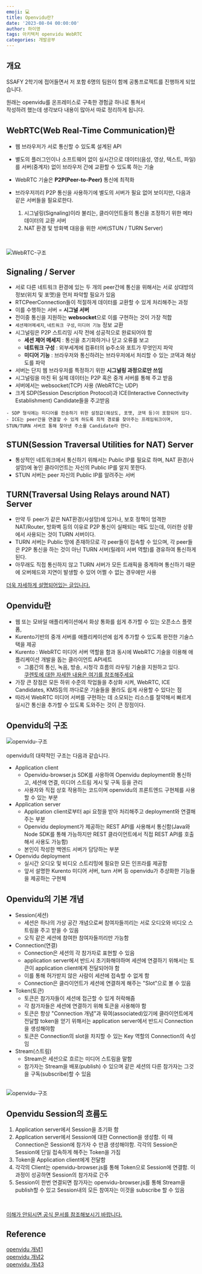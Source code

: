 ```yaml
---
emoji: 💻
title: Openvidu란?
date: '2023-08-04 00:00:00'
author: 하이영
tags: 아키텍처 openvidu WebRTC
categories: 개발공부
---
```


## 개요

SSAFY 2학기에 접어들면서 저 포함 6명의
팀원이 함께 공통프로젝트를 진행하게 되었습니다.

원래는 openvidu를 온프레미스로 구축한 경험글 하나로 퉁쳐서  
작성하려 했는데 생각보다 내용이 많아서 따로 정리하게 됩니다.

## WebRTC(Web Real-Time Communication)란

- 웹 브라우저가 서로 통신할 수 있도록 설계된 API
- 별도의 플러그인이나 소프트웨어 없이 실시간으로 데이터(음성, 영상, 텍스트, 파일)를 서버(중계자) 없이 브라우저 간에 교환할 수 있도록 하는 기술
- WebRTC 기술은 **P2P(Peer-to-Peer)** 통신에 최적화
- 브라우저끼리 P2P 통신을 사용하기에 별도의 서버가 필요 없어 보이지만, 다음과 같은 서버들을 필요로한다.

  1. 시그널링(Signaling)이라 불리는, 클라이언트들의 통신을 조정하기 위한 메타데이터의 교환 서버
  2. NAT 환경 및 방화벽 대응을 위한 서버(STUN / TURN Server)

<br/>

![WebRTC-구조](01.png)

## Signaling / Server

- 서로 다른 네트워크 환경에 있는 두 개의 peer간에 통신을 위해서는 서로 상대방의 정보(위치 및 포맷)을 먼저 파악할 필요가 있음
- RTCPeerConnection들이 적절하게 데이터를 교환할 수 있게 처리해주는 과정
- 이를 수행하는 서버 = **시그널 서버**
- 전이중 통신을 지원하는 **websocket**으로 이를 구현하는 것이 가장 적합
- `세션제어메세지`, `네트워크 구성`, `미디어 기능` 정보 교환
- 시그널링은 P2P 스트리밍 시작 전에 성공적으로 완료되어야 함
  - **세션 제어 메세지** : 통신을 초기화하거나 닫고 오류를 보고
  - **네트워크 구성** : 외부세계에 컴퓨터의 ip주소와 포트가 무엇인지 파악
  - **미디어 기능** : 브라우저와 통신하려는 브라우저에서 처리할 수 있는 코덱과 해상도를 파악
- 서버는 단지 웹 브라우저를 특정하기 위한 **시그널링 과정으로만 쓰임**
- 시그널링을 마친 뒤 실제 데이터는 P2P 혹은 중개 서버를 통해 주고 받음
- 서버에서는 websocket(TCP) 사용 (WebRTC는 UDP)
- 크게 SDP(Session Description Protocol)과 ICE(Interactive Connectivity Establishment) Candidate들을 주고받음

```
- SDP 형식에는 미디어를 전송하기 위한 설정값(해상도, 포맷, 코덱 등)이 포함되어 있다.
- ICE는 peer간을 연결할 수 있게 하도록 최적 경로를 찾아주는 프레임워크이며, STUN/TURN 서버르 통해 찾아낸 주소를 Candidate라 한다.
```

## STUN(Session Traversal Utilities for NAT) Server

- 통상적인 네트워크에서 통신하기 위해서는 Public IP를 필요로 하며, NAT 환경(사설망)에 놓인 클라이언트는 자신의 Public IP를 알지 못한다.
- STUN 서버는 peer 자신의 Public IP를 알려주는 서버

## TURN(Traversal Using Relays around NAT) Server

- 만약 두 peer가 같은 NAT환경(사설망)에 있거나, 보호 정책이 엄격한 NAT/Router, 방화벽 등의 이유로 P2P 통신이 실패되는 때도 있는데, 이러한 상황에서 사용되는 것이 TURN 서버이다.
- TURN 서버는 Public 망에 존재하므로 각 peer들이 접속할 수 있으며, 각 peer들은 P2P 통신을 하는 것이 아닌 TURN 서버(릴레이 서버 역할)를 경유하여 통신하게 된다.
- 아무래도 직접 통신하지 않고 TURN 서버가 모든 트래픽을 중계하며 통신하기 때문에 오버헤드와 지연이 발생할 수 있어 어쩔 수 없는 경우에만 사용

[더욱 자세하게 설명되어있는 글입니다.](https://velog.io/@yyong3519/WebRTC-%EA%B0%9C%EB%85%90#webrtc-%EC%9A%A9%EC%96%B4-%EC%A0%95%EB%A6%AC)

## Openvidu란

- 웹 또는 모바일 애플리케이션에서 화상 통화를 쉽게 추가할 수 있는 오픈소스 플랫폼,
- Kurento기반의 중개 서버를 애플리케이션에 쉽게 추가할 수 있도록 완전한 기술스택을 제공
- Kurento : WebRTC 미디어 서버 역할을 함과 동시에 WebRTC 기술을 이용해 애플리케이션 개발을 돕는 클라이언트 API세트
  - 그룹간의 통신, 녹음, 방송, 시청각 흐름의 라우팅 기술을 지원하고 있다.  
    [쿠렌토에 대한 자세한 내용은 여기를 참조해주세요](https://gh402.tistory.com/43)
- 가장 큰 장점은 모든 하위 수준의 작업들을 추상화 시켜, WebRTC, ICE Candidates, KMS등의 까다로운 기술들을 몰라도 쉽게 사용할 수 있다는 점
- 따라서 WebRTC 미디어 서버를 구현하는 데 소모되는 리소스를 절약해서 빠르게 실시간 통신을 추가할 수 있도록 도와주는 것이 큰 장점이다.

## Openvidu의 구조

![openvidu-구조](02.png)
<br>
<br>
openvidu의 대략적인 구조는 다음과 같습니다.

- Application client
  - Openvidu-browser.js SDK를 사용하여 Openvidu deployment와 통신하고, 세션에 연결, 미디어 스트림 게시 및 구독 등을 관리
  - 사용자와 직접 상호 작용하는 코드이며 openvidu의 프론트엔드 구현체를 사용할 수 있는 부분
- Application server
  - Application client로부터 api 요청을 받아 처리해주고 deployment와 연결해주는 부분
  - Openvidu deployment가 제공하는 REST API를 사용해서 통신함(Java와 Node SDK를 통해 가능하지만 REST 클라이언트에서 직접 REST API를 호출해서 사용도 가능함)
  - 본인이 작성한 백엔드 서버가 담당하는 부분
- Openvidu deployment
  - 실시간 오디오 및 비디오 스트리밍에 필요한 모든 인프라를 제공함
  - 앞서 설명한 Kurento 미디어 서버, turn 서버 등 openvidu가 추상화한 기능들을 제공하는 구현체

## Openvidu의 기본 개념

- Session(세션)
  - 세션은 하나의 가상 공간 개념으로써 참여자들끼리는 서로 오디오와 비디오 스트림을 주고 받을 수 있음
  - 오직 같은 세션에 참여한 참여자들끼리만 가능함
- Connection(연결)
  - Connection은 세션의 각 참가자로 표현할 수 있음
  - application server에서 반드시 초기화해야하며 세션에 연결하기 위해서는 토큰이 application client에게 전달되어야 함
  - 이를 통해 허가받지 않은 사람이 세션에 접속할 수 없게 함
  - Connection은 클라이언트가 세션에 연결하게 해주는 "Slot"으로 볼 수 있음
- Token(토큰)
  - 토큰은 참가자들이 세션에 접근할 수 있게 허락해줌
  - 각 참가자들은 세션에 연결하기 위해 토큰을 사용해야 함
  - 토큰은 항상 "Connection 개념"과 묶여(associated)있기에 클라이언트에게 전달할 token을 얻기 위해서는 application server에서 반드시 Connection을 생성해야함
  - 토큰은 Connection의 slot을 차지할 수 있는 Key 역할의 Connection의 속성임
- Stream(스트림)
  - Stream은 세션으로 흐르는 미디어 스트림을 말함
  - 참가자는 Stream을 배포(publish) 수 있으며 같은 세션의 다른 참가자는 그것을 구독(subscribe)할 수 있음
    <br>
    <br>

![openvidu-구조](03.png)

## Openvidu Session의 흐름도

1. Application server에서 Session을 초기화 함
2. Application server에서 Session에 대한 Connection을 생성함. 이 때 Connection은 Session에 참가자 수 만큼 생성해야함. 각각의 Session은 Session에 단일 접속하게 해주는 Token을 가짐
3. Token을 Application client에게 전달함
4. 각각의 Client는 openvidu-browser.js를 통해 Token으로 Session에 연결함. 이 과정이 성공하면 Session의 참가자로 간주
5. Session이 한번 연결되면 참가자는 openvidu-browser.js를 통해 Stream을 publish할 수 있고 Session내의 모든 참여자는 이것을 subscribe 할 수 있음

<br>

[이해가 안되시면 공식 문서를 참조해보시기 바랍니다.](https://docs.openvidu.io/en/stable/developing-your-video-app/)

## Reference

[openvidu 개념1](https://velog.io/@ohsg97/openVidu-tutorial-%EC%8B%9C%EC%9E%91%ED%95%98%EA%B8%B0)  
[openvidu 개념2](https://2jinishappy.tistory.com/335)  
[openvidu 개념3](https://velog.io/@ohjinseo/ReactJS-EC2-OpenVidu-%ED%99%98%EA%B2%BD%EC%97%90%EC%84%9C-%ED%99%94%EC%83%81%ED%9A%8C%EC%9D%98-%EA%B5%AC%ED%98%84%ED%95%B4%EB%B3%B4%EA%B8%B0)

```toc

```
